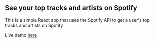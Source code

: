 ## See your top tracks and artists on Spotify

This is a simple React app that uses the Spotify API to get a user's top tracks and artists on Spotify

Live demo [here](https://my-top-spotify.herokuapp.com/)
